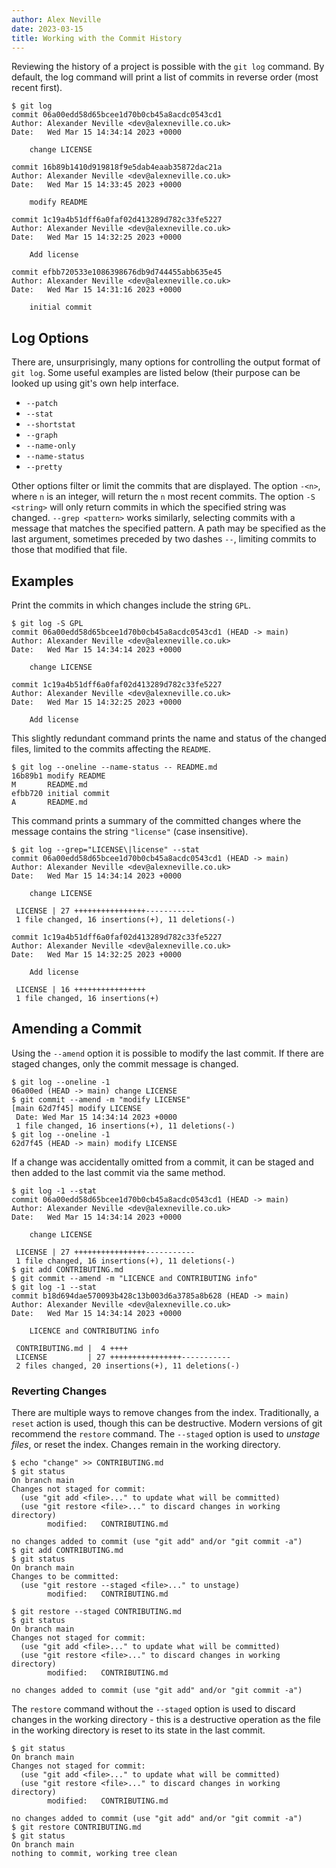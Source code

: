 ```yaml
---
author: Alex Neville
date: 2023-03-15
title: Working with the Commit History
---
```


Reviewing the history of a project is possible with the `git log`
command. By default, the log command will print a list of commits in
reverse order (most recent first).

```{.text}
$ git log
commit 06a00edd58d65bcee1d70b0cb45a8acdc0543cd1
Author: Alexander Neville <dev@alexneville.co.uk>
Date:   Wed Mar 15 14:34:14 2023 +0000

    change LICENSE

commit 16b89b1410d919818f9e5dab4eaab35872dac21a
Author: Alexander Neville <dev@alexneville.co.uk>
Date:   Wed Mar 15 14:33:45 2023 +0000

    modify README

commit 1c19a4b51dff6a0faf02d413289d782c33fe5227
Author: Alexander Neville <dev@alexneville.co.uk>
Date:   Wed Mar 15 14:32:25 2023 +0000

    Add license

commit efbb720533e1086398676db9d744455abb635e45
Author: Alexander Neville <dev@alexneville.co.uk>
Date:   Wed Mar 15 14:31:16 2023 +0000

    initial commit
```

## Log Options

There are, unsurprisingly, many options for controlling the output
format of `git log`. Some useful examples are listed below (their
purpose can be looked up using git's own help interface.

- `--patch`
- `--stat`
- `--shortstat`
- `--graph`
- `--name-only`
- `--name-status`
- `--pretty`

Other options filter or limit the commits that are displayed. The option
`-<n>`, where `n` is an integer, will return the `n` most recent
commits. The option `-S <string>` will only return commits in which the
specified string was changed. `--grep <pattern>` works similarly,
selecting commits with a message that matches the specified pattern. A
path may be specified as the last argument, sometimes preceded by two
dashes `--`, limiting commits to those that modified that file.

## Examples

Print the commits in which changes include the string `GPL`.

```{.text}
$ git log -S GPL
commit 06a00edd58d65bcee1d70b0cb45a8acdc0543cd1 (HEAD -> main)
Author: Alexander Neville <dev@alexneville.co.uk>
Date:   Wed Mar 15 14:34:14 2023 +0000

    change LICENSE

commit 1c19a4b51dff6a0faf02d413289d782c33fe5227
Author: Alexander Neville <dev@alexneville.co.uk>
Date:   Wed Mar 15 14:32:25 2023 +0000

    Add license
```

This slightly redundant command prints the name and status of the
changed files, limited to the commits affecting the `README`.

```{.text}
$ git log --oneline --name-status -- README.md
16b89b1 modify README
M       README.md
efbb720 initial commit
A       README.md
```

This command prints a summary of the committed changes where the message
contains the string `"license"` (case insensitive).

```{.text}
$ git log --grep="LICENSE\|license" --stat
commit 06a00edd58d65bcee1d70b0cb45a8acdc0543cd1 (HEAD -> main)
Author: Alexander Neville <dev@alexneville.co.uk>
Date:   Wed Mar 15 14:34:14 2023 +0000

    change LICENSE

 LICENSE | 27 ++++++++++++++++-----------
 1 file changed, 16 insertions(+), 11 deletions(-)

commit 1c19a4b51dff6a0faf02d413289d782c33fe5227
Author: Alexander Neville <dev@alexneville.co.uk>
Date:   Wed Mar 15 14:32:25 2023 +0000

    Add license

 LICENSE | 16 ++++++++++++++++
 1 file changed, 16 insertions(+)
```

## Amending a Commit

Using the `--amend` option it is possible to modify the last commit. If
there are staged changes, only the commit message is changed.

```{.text}
$ git log --oneline -1
06a00ed (HEAD -> main) change LICENSE
$ git commit --amend -m "modify LICENSE"
[main 62d7f45] modify LICENSE
 Date: Wed Mar 15 14:34:14 2023 +0000
 1 file changed, 16 insertions(+), 11 deletions(-)
$ git log --oneline -1
62d7f45 (HEAD -> main) modify LICENSE
```

If a change was accidentally omitted from a commit, it can be staged and
then added to the last commit via the same method.

```{.text}
$ git log -1 --stat
commit 06a00edd58d65bcee1d70b0cb45a8acdc0543cd1 (HEAD -> main)
Author: Alexander Neville <dev@alexneville.co.uk>
Date:   Wed Mar 15 14:34:14 2023 +0000

    change LICENSE

 LICENSE | 27 ++++++++++++++++-----------
 1 file changed, 16 insertions(+), 11 deletions(-)
$ git add CONTRIBUTING.md
$ git commit --amend -m "LICENCE and CONTRIBUTING info"
$ git log -1 --stat
commit b18d694dae570093b428c13b003d6a3785a8b628 (HEAD -> main)
Author: Alexander Neville <dev@alexneville.co.uk>
Date:   Wed Mar 15 14:34:14 2023 +0000

    LICENCE and CONTRIBUTING info

 CONTRIBUTING.md |  4 ++++
 LICENSE         | 27 ++++++++++++++++-----------
 2 files changed, 20 insertions(+), 11 deletions(-)
```

### Reverting Changes

There are multiple ways to remove changes from the index. Traditionally,
a `reset` action is used, though this can be destructive. Modern
versions of git recommend the `restore` command. The `--staged` option
is used to _unstage files_, or reset the index. Changes remain in the
working directory.

```{.text}
$ echo "change" >> CONTRIBUTING.md
$ git status
On branch main
Changes not staged for commit:
  (use "git add <file>..." to update what will be committed)
  (use "git restore <file>..." to discard changes in working directory)
        modified:   CONTRIBUTING.md

no changes added to commit (use "git add" and/or "git commit -a")
$ git add CONTRIBUTING.md
$ git status
On branch main
Changes to be committed:
  (use "git restore --staged <file>..." to unstage)
        modified:   CONTRIBUTING.md

$ git restore --staged CONTRIBUTING.md
$ git status
On branch main
Changes not staged for commit:
  (use "git add <file>..." to update what will be committed)
  (use "git restore <file>..." to discard changes in working directory)
        modified:   CONTRIBUTING.md

no changes added to commit (use "git add" and/or "git commit -a")
```

The `restore` command without the `--staged` option is used to discard
changes in the working directory - this is a destructive operation as
the file in the working directory is reset to its state in the last
commit.

```{.text}
$ git status
On branch main
Changes not staged for commit:
  (use "git add <file>..." to update what will be committed)
  (use "git restore <file>..." to discard changes in working directory)
        modified:   CONTRIBUTING.md

no changes added to commit (use "git add" and/or "git commit -a")
$ git restore CONTRIBUTING.md
$ git status
On branch main
nothing to commit, working tree clean
```

